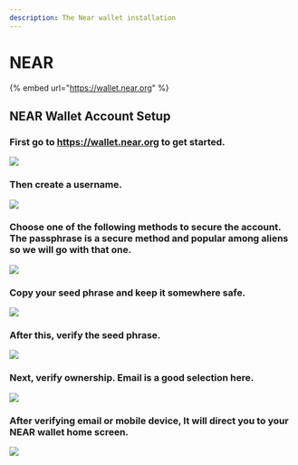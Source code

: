 ```yaml
---
description: The Near wallet installation
---
```


# NEAR

{% embed url="https://wallet.near.org" %}


## NEAR Wallet Account Setup

### First go to https://wallet.near.org to get started.

![](../../.gitbook/assets/near-start.png)

### Then create a username.

![](../../.gitbook/assets/near-create-name.png)

### Choose one of the following methods to secure  the account. The passphrase is a secure method and popular among aliens so we will go with that one.

![](../../.gitbook/assets/near-secure-passphrase.png)

### Copy your seed phrase and keep it somewhere safe.

![](../../.gitbook/assets/near-copy-seed.png)

### After this, verify the seed phrase.

![](../../.gitbook/assets/near-verify-seed.png)

### Next, verify ownership. Email is a good selection here.

![](../../.gitbook/assets/near-almost-there.png)

### After verifying email or mobile device, It will direct you to your NEAR wallet home screen.

![](../../.gitbook/assets/near-home.png)





